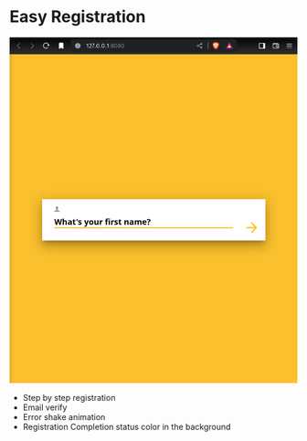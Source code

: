 # Easy Registration

![](https://github.com/u-n-s-t-o-p-p-a-b-l-e/dashboard/blob/main/easy-registration/img/easy-registration.png)

+ Step by step registration
+ Email verify
+ Error shake animation
+ Registration Completion status color in the background 
